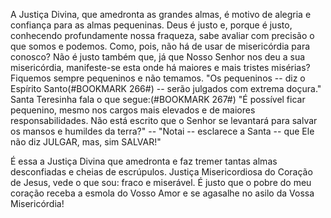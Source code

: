 
A Justiça Divina, que amedronta as grandes almas, é motivo de alegria e confiança para as almas pequeninas. Deus é justo e, porque é justo, conhecendo profundamente nossa fraqueza, sabe avaliar com precisão o que somos e podemos. Como, pois, não há de usar de misericórdia para conosco? Não é justo também que, já que Nosso Senhor nos deu a sua misericórdia, manifeste-se esta onde há maiores e mais tristes misérias? Fiquemos sempre pequeninos e não temamos. "Os pequeninos -- diz o Espírito Santo(#BOOKMARK 266#) -- serão julgados com extrema doçura." Santa Teresinha fala o que segue:(#BOOKMARK 267#) "É possível ficar pequenino, mesmo nos cargos mais elevados e de maiores responsabilidades. Não está escrito que o Senhor se levantará para salvar os mansos e humildes da terra?" -- "Notai -- esclarece a Santa -- que Ele não diz JULGAR, mas, sim SALVAR!"

É essa a Justiça Divina que amedronta e faz tremer tantas almas desconfiadas e cheias de escrúpulos. Justiça Misericordiosa do Coração de Jesus, vede o que sou: fraco e miserável. É justo que o pobre do meu coração receba a esmola do Vosso Amor e se agasalhe no asilo da Vossa Misericórdia!

